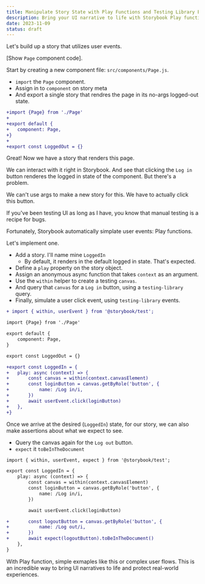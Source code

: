 ```yaml
---
title: Manipulate Story State with Play Functions and Testing Library Events
description: Bring your UI narrative to life with Storybook Play functions. Use Testing Library to create stories from user events — perfectly simulating real-world usage.
date: 2023-11-09
status: draft
---
```


Let's build up a story that utilizes user events.

[Show `Page` component code].

Start by creating a new component file: `src/components/Page.js`.

- `import` the `Page` component.
- Assign in to `component` on story meta
- And export a single story that rendres the page in its no-args logged-out state.

```diff lang="js" title="Page.stories.js"
+import {Page} from './Page'
+
+export default {
+	component: Page,
+}
+
+export const LoggedOut = {}
```

Great!
Now we have a story that renders this page.

We can interact with it right in Storybook.
And see that clicking the `Log in` button renderes the logged in state of the component.
But there's a problem.

We can't use args to make a new story for this.
We have to actually click this button.

If you've been testing UI as long as I have, you know that manual testing is a recipe for bugs.

Fortunately, Storybook automatically simplate user events: Play functions.

Let's implement one.

- Add a story. I'll name mine `LoggedIn`
  - By default, it renders in the default logged in state. That's expected.
- Define a `play` property on the story object.
- Assign an anonymous async function that takes `context` as an argument.
- Use the `within` helper to create a testing `canvas`.
- And query that `canvas` for a `Log in` button, using a `testing-library` query.
- Finally, simulate a user click event, using `testing-library` events.

```diff lang="js" title="Page.stories.js"
+ import { within, userEvent } from '@storybook/test';

import {Page} from './Page'

export default {
	component: Page,
}

export const LoggedOut = {}

+export const LoggedIn = {
+	play: async (context) => {
+		const canvas = within(context.canvasElement)
+		const loginButton = canvas.getByRole('button', {
+			name: /Log in/i,
+		})
+		await userEvent.click(loginButton)
+	},
+}
```

Once we arrive at the desired (`LoggedIn`) state, for our story, we can also make assertions about what we expect to see.

- Query the canvas again for the `Log out` button.
- `expect` it `toBeInTheDocument`

```diff lang="js" title="Page.stories.js" ins=/, expect/
import { within, userEvent, expect } from '@storybook/test';

export const LoggedIn = {
	play: async (context) => {
		const canvas = within(context.canvasElement)
		const loginButton = canvas.getByRole('button', {
			name: /Log in/i,
		})

		await userEvent.click(loginButton)

+		const logoutButton = canvas.getByRole('button', {
+			name: /Log out/i,
+		})
+		await expect(logoutButton).toBeInTheDocument()
	},
}
```

With Play function, simple exmaples like this or complex user flows.
This is an incredible way to bring UI narratives to life and protect real-world experiences.
